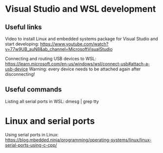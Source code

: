 # Visual Studio and WSL development

## Useful links
Video to install Linux and embedded systems package for Visual Studio and start developing:
https://www.youtube.com/watch?v=77w9UB_auN8&ab_channel=MicrosoftVisualStudio

Connecting and routing USB devices to WSL:
https://learn.microsoft.com/en-us/windows/wsl/connect-usb#attach-a-usb-device
Warning: every device needs to be attached again after disconnecting!

## Useful commands
Listing all serial ports in WSL:
dmesg | grep tty

# Linux and serial ports

Using serial ports in Linux:
https://blog.mbedded.ninja/programming/operating-systems/linux/linux-serial-ports-using-c-cpp/